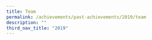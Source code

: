 ```yaml
---
title: Team
permalink: /achievements/past-achievements/2019/team
description: ""
third_nav_title: "2019"
---
```

